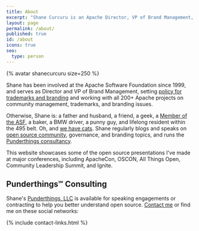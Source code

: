 ```yaml
---
title: About
excerpt: "Shane Curcuru is an Apache Director, VP of Brand Management, open source developer, and Punderthings consultant on community and trademarks."
layout: page
permalink: /about/
published: true
id: /about
icons: true
seo:
  type: person
---
```


<div class="alignright">{% avatar shanecurcuru size=250 %}</div>

Shane has been involved at the Apache Software Foundation since 1999, and serves as Director and VP of Brand Management, setting [policy for trademarks and branding](http://www.apache.org/foundation/marks/resources) and working with all 200+ Apache projects on community management, trademarks, and branding issues.

Otherwise, Shane is: a father and husband, a friend, a geek, a [Member of the ASF](http://whyilovetheasf.com/), a baker, a BMW driver, a punny guy, and lifelong resident within the 495 belt. Oh, and [we have cats](https://www.instagram.com/shanecurcuru/).  Shane regularly blogs and speaks on [open source community](http://communityovercode.com/), governance, and branding topics, and runs the [Punderthings consultancy](http://punderthings.com/).

This website showcases some of the open source presentations I've made at major conferences, including ApacheCon, OSCON, All Things Open, Community Leadership Summit, and Ignite.

<h2>Punderthings&#8480; Consulting</h2>

Shane's [Punderthings, LLC](http://punderthings.com/) is available for speaking engagements or contracting to help you better understand open source.  [Contact me](/contact) or find me on these social networks:

{% include contact-links.html %}